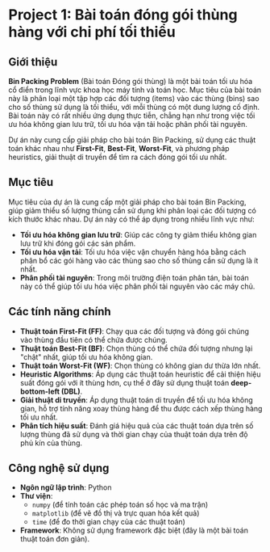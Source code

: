 # Project 1: Bài toán đóng gói thùng hàng với chi phí tối thiểu

## Giới thiệu

**Bin Packing Problem** (Bài toán Đóng gói thùng) là một bài toán tối ưu hóa cổ điển trong lĩnh vực khoa học máy tính và toán học. Mục tiêu của bài toán này là phân loại một tập hợp các đối tượng (items) vào các thùng (bins) sao cho số thùng sử dụng là tối thiểu, với mỗi thùng có một dung lượng cố định. Bài toán này có rất nhiều ứng dụng thực tiễn, chẳng hạn như trong việc tối ưu hóa không gian lưu trữ, tối ưu hóa vận tải hoặc phân phối tài nguyên.

Dự án này cung cấp giải pháp cho bài toán Bin Packing, sử dụng các thuật toán khác nhau như **First-Fit**, **Best-Fit**, **Worst-Fit**, và phương pháp heuristics, giải thuật di truyền để tìm ra cách đóng gói tối ưu nhất.

## Mục tiêu

Mục tiêu của dự án là cung cấp một giải pháp cho bài toán Bin Packing, giúp giảm thiểu số lượng thùng cần sử dụng khi phân loại các đối tượng có kích thước khác nhau. Dự án này có thể áp dụng trong nhiều lĩnh vực như:

- **Tối ưu hóa không gian lưu trữ**: Giúp các công ty giảm thiểu không gian lưu trữ khi đóng gói các sản phẩm.
- **Tối ưu hóa vận tải**: Tối ưu hóa việc vận chuyển hàng hóa bằng cách phân bổ các gói hàng vào các thùng sao cho số thùng cần sử dụng là ít nhất.
- **Phân phối tài nguyên**: Trong môi trường điện toán phân tán, bài toán này có thể giúp tối ưu hóa việc phân phối tài nguyên vào các máy chủ.

## Các tính năng chính

- **Thuật toán First-Fit (FF)**: Chạy qua các đối tượng và đóng gói chúng vào thùng đầu tiên có thể chứa được chúng.
- **Thuật toán Best-Fit (BF)**: Chọn thùng có thể chứa đối tượng nhưng lại "chật" nhất, giúp tối ưu hóa không gian.
- **Thuật toán Worst-Fit (WF)**: Chọn thùng có không gian dư thừa lớn nhất.
- **Heuristic Algorithms**: Áp dụng các thuật toán heuristic để cải thiện hiệu suất đóng gói với ít thùng hơn, cụ thể ở đây sử dụng thuật toán **deep-bottom-left (DBL)**.
- **Giải thuật di truyền**: Áp dụng thuật toán di truyền để tối ưu hóa không gian, hỗ trợ tính năng xoay thùng hàng để thu được cách xếp thùng hàng tối ưu nhất.
- **Phân tích hiệu suất**: Đánh giá hiệu quả của các thuật toán dựa trên số lượng thùng đã sử dụng và thời gian chạy của thuật toán dựa trên độ phủ kín của thùng. 

## Công nghệ sử dụng

- **Ngôn ngữ lập trình**: Python
- **Thư viện**: 
  - `numpy` (để tính toán các phép toán số học và ma trận)
  - `matplotlib` (để vẽ đồ thị và trực quan hóa kết quả)
  - `time` (để đo thời gian chạy của các thuật toán)
- **Framework**: Không sử dụng framework đặc biệt (đây là một bài toán thuật toán đơn giản).
